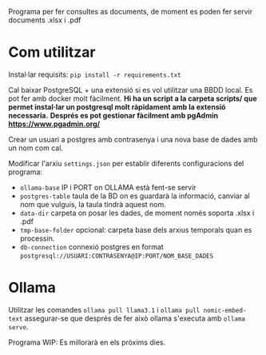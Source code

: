 Programa per fer consultes as documents, de moment es poden fer servir documents .xlsx i .pdf

# Com utilitzar

Instal·lar requisits:
`pip install -r requirements.txt`

Cal baixar PostgreSQL + una extensió si es vol utilitzar una BBDD local. Es pot fer amb docker molt fàcilment.
**Hi ha un script a la carpeta scripts/ que permet instal·lar un postgresql molt ràpidament amb la extensió necessaria.**
**Després es pot gestionar fàcilment amb pgAdmin https://www.pgadmin.org/**

Crear un usuari a postgres amb contrasenya i una nova base de dades amb un nom com cal.

Modificar l'arxiu `settings.json` per establir diferents configuracions del programa:
- `ollama-base` IP i PORT on OLLAMA està fent-se servir
- `postgres-table` taula de la BD on es guardarà la informació, canviar al nom que vulguis, la taula tindrà aquest nom.
- `data-dir` carpeta on posar les dades, de moment només soporta .xlsx i .pdf
- `tmp-base-folder` opcional: carpeta base dels arxius temporals quan es processin.
- `db-connection`  connexió postgres en format `postgresql://USUARI:CONTRASENYA@IP:PORT/NOM_BASE_DADES` 

# Ollama

Utilitzar les comandes `ollama pull llama3.1` i `ollama pull nomic-embed-text` assegurar-se que després de fer això ollama s'executa amb `ollama serve`.

Programa WIP: Es millorarà en els pròxims dies.